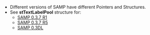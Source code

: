 * Different versions of SAMP have different Pointers and Structures.
* See **stTextLabelPool** structure for:
    * [SAMP 0.3.7 R1](https://github.com/BlastHackNet/mod_sa/blob/master/src/samp.h#L769)
    * [SAMP 0.3.7 R5](https://github.com/BlastHackNet/mod_sa/blob/samp-037r5/src/samp.h#L789)
    * [SAMP 0.3DL](https://github.com/BlastHackNet/mod_sa/blob/samp-03dl/src/samp.h#L788)